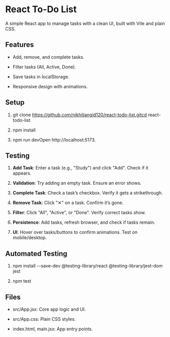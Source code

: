 React To-Do List
================ 

A simple React app to manage tasks with a clean UI, built with Vite and plain CSS.

Features
--------

*   Add, remove, and complete tasks.
    
*   Filter tasks (All, Active, Done).
    
*   Save tasks in localStorage.
    
*   Responsive design with animations.
    

Setup
-----

1.  git clone https://github.com/nikhiljangid120/react-todo-list.gitcd react-todo-list
    
2.  npm install
    
3.  npm run devOpen http://localhost:5173.
    

Testing
-------

1.  **Add Task**: Enter a task (e.g., "Study") and click "Add". Check if it appears.
    
2.  **Validation**: Try adding an empty task. Ensure an error shows.
    
3.  **Complete Task**: Check a task’s checkbox. Verify it gets a strikethrough.
    
4.  **Remove Task**: Click "✕" on a task. Confirm it’s gone.
    
5.  **Filter**: Click "All", "Active", or "Done". Verify correct tasks show.
    
6.  **Persistence**: Add tasks, refresh browser, and check if tasks remain.
    
7.  **UI**: Hover over tasks/buttons to confirm animations. Test on mobile/desktop.
    

Automated Testing
-----------------

1.  npm install --save-dev @testing-library/react @testing-library/jest-dom jest
    
2.  npm test
    

Files
-----

*   src/App.jsx: Core app logic and UI.
    
*   src/App.css: Plain CSS styles.
    
*   index.html, main.jsx: App entry points.
